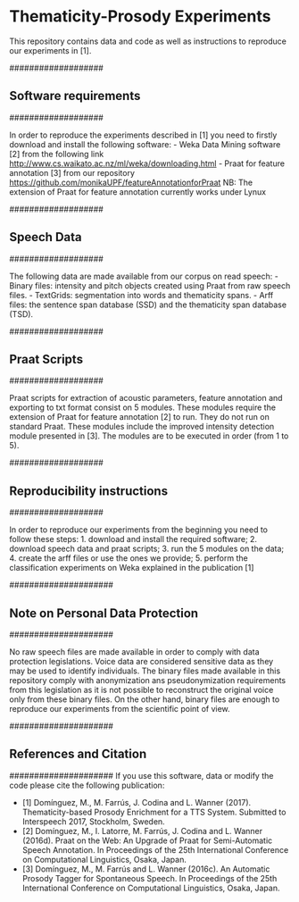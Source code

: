 # Thematicity-Prosody Experiments
This repository contains data and code as well as instructions to reproduce our experiments in [1].

###################
## Software requirements
###################

In order to reproduce the experiments described in [1] you need to firstly download and install the following software:
	- Weka Data Mining software [2] from the following link http://www.cs.waikato.ac.nz/ml/weka/downloading.html
	- Praat for feature annotation [3] from our repository https://github.com/monikaUPF/featureAnnotationforPraat
	NB: The extension of Praat for feature annotation currently works under Lynux

###################
## Speech Data
###################

The following data are made available from our corpus on read speech:
	- Binary files: intensity and pitch objects created using Praat from raw speech files.
	- TextGrids: segmentation into words and thematicity spans.
	- Arff files: the sentence span database (SSD) and the thematicity span database (TSD).
	
###################
## Praat Scripts
###################

Praat scripts for extraction of acoustic parameters, feature annotation and exporting to txt format consist on 5 modules.
These modules require the extension of Praat for feature annotation [2] to run. They do not run on standard Praat. These modules include the improved intensity detection module presented in [3]. The modules are to be executed in order (from 1 to 5).

###################
## Reproducibility instructions
###################

In order to reproduce our experiments from the beginning you need to follow these steps: 
	1. download  and install the required software;
	2. download speech data and praat scripts;
	3. run the 5 modules on the data;
	4. create the arff files or use the ones we provide;
	5. perform the classification experiments on Weka explained in the publication [1]

#####################
## Note on Personal Data Protection
#####################

No raw speech files are made available in order to comply with data protection legislations. Voice data are considered sensitive data as they may be used to identify individuals. The binary files made available in this repository comply with anonymization ans pseudonymization requirements from this legislation as it is not possible to reconstruct the original voice only from these binary files. On the other hand, binary files are enough to reproduce our experiments from the scientific point of view. 

#####################
## References and Citation
#####################
If you use this software, data or modify the code please cite the following publication:

  - [1] Domínguez, M., M. Farrús, J. Codina and L. Wanner (2017). Thematicity-based Prosody Enrichment for a TTS System. Submitted to Interspeech 2017, Stockholm, Sweden.
  - [2] Domínguez, M., I. Latorre, M. Farrús, J. Codina and L. Wanner (2016d). Praat on the Web: An Upgrade of Praat for Semi-Automatic Speech Annotation. In Proceedings of the 25th International Conference on Computational Linguistics, Osaka, Japan.
  - [3] Domínguez, M., M. Farrús and L. Wanner (2016c). An Automatic Prosody Tagger for Spontaneous Speech. In Proceedings of the 25th International Conference on Computational Linguistics, Osaka, Japan.
  
